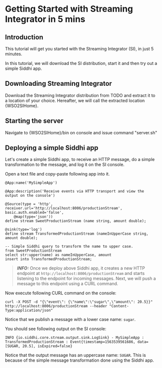 # Getting Started with Streaming Integrator in 5 mins

## Introduction

This tutorial will get you started with the Streaming Integrator (SI), in just 5 minutes.

In this tutorial, we will download the SI distribution, start it and then try out a simple Siddhi app.

## Downloading Streaming Integrator

Download the Streaming Integrator distribution from TODO and extract it to a location of your choice. Hereafter, we will call the extracted location {WSO2SIHome}.  

## Starting the server

Navigate to {WSO2SIHome}/bin on console and issue command "server.sh"

## Deploying a simple Siddhi app

Let's create a simple Siddhi app, to receive an HTTP message, do a simple transformation to the message, and log it on the SI console. 

Open a text file and copy-paste following app into it.
```
@App:name('MySimpleApp')

@App:description('Receive events via HTTP transport and view the output on the console')

@Source(type = 'http', receiver.url='http://localhost:8006/productionStream', basic.auth.enabled='false',
    @map(type='json'))
define stream SweetProductionStream (name string, amount double);

@sink(type='log')
define stream TransformedProductionStream (nameInUpperCase string, amount double);

-- Simple Siddhi query to transform the name to upper case.
from SweetProductionStream
select str:upper(name) as nameInUpperCase, amount
insert into TransformedProductionStream;
```
> **_INFO:_** Once we deploy above Siddhi app, it creates a new HTTP endpoint at `http://localhost:8006/productionStream` and starts listening to the endpoint for incoming messages. Next, we will push a message to this endpoint using a CURL command. 

Now execute following CURL command on the console:
```
curl -X POST -d "{\"event\": {\"name\":\"sugar\",\"amount\": 20.5}}"  http://localhost:8006/productionStream --header "Content-Type:application/json"
```  
Notice that we publish a message with a lower case name: `sugar`. 

You should see following output on the SI console:
```
INFO {io.siddhi.core.stream.output.sink.LogSink} - MySimpleApp : TransformedProductionStream : Event{timestamp=1563539561686, data=[SUGAR, 20.5], isExpired=false}
```
Notice that the output message has an uppercase name: `SUGAR`. This is because of the simple message transformation done using the Siddhi app. 

 
